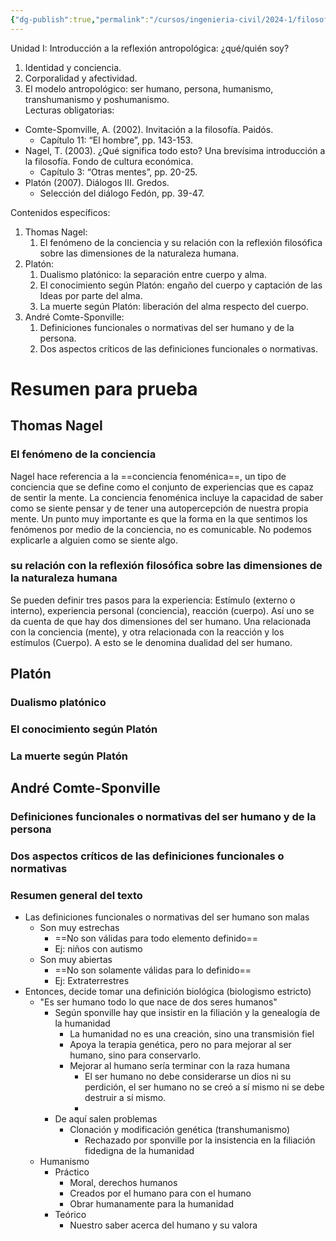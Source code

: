 ```yaml
---
{"dg-publish":true,"permalink":"/cursos/ingenieria-civil/2024-1/filosofia-para-que/unidad-i-introduccion-a-la-reflexion-antropologica-que-o-quien-soy/prueba-1-filosofia/"}
---
```


Unidad I: Introducción a la reflexión antropológica: ¿qué/quién soy?  

1. Identidad y conciencia.  
2. Corporalidad y afectividad.  
3. El modelo antropológico: ser humano, persona, humanismo, transhumanismo y poshumanismo.  
Lecturas obligatorias:  
- Comte-Spomville, A. (2002). Invitación a la filosofía. Paidós.  
	-  Capítulo 11: “El hombre”, pp. 143-153.  
- Nagel, T. (2003). ¿Qué significa todo esto? Una brevísima introducción a la filosofía. Fondo de cultura económica.  
	-  Capítulo 3: “Otras mentes”, pp. 20-25.  
- Platón (2007). Diálogos III. Gredos.  
	- Selección del diálogo Fedón, pp. 39-47.  

Contenidos específicos:  

1. Thomas Nagel:  
	1. El fenómeno de la conciencia y su relación con la reflexión filosófica sobre las dimensiones de la naturaleza humana.
2. Platón:  
	1. Dualismo platónico: la separación entre cuerpo y alma.  
	2. El conocimiento según Platón: engaño del cuerpo y captación de las Ideas por parte del alma.  
	3. La muerte según Platón: liberación del alma respecto del cuerpo.  
3. André Comte-Sponville:  
	1. Definiciones funcionales o normativas del ser humano y de la persona.  
	2. Dos aspectos críticos de las definiciones funcionales o normativas.
# Resumen para prueba
## Thomas Nagel
### El fenómeno de la conciencia

Nagel hace referencia a la ==conciencia fenoménica==, un tipo de conciencia que se define como el conjunto de experiencias que es capaz de sentir la mente. La conciencia fenoménica incluye la capacidad de saber como se siente pensar y de tener una autopercepción de nuestra propia mente. Un punto muy importante es que la forma en la que sentimos los fenómenos por medio de la conciencia, no es comunicable. No podemos explicarle a alguien como se siente algo.

### su relación con la reflexión filosófica sobre las dimensiones de la naturaleza humana

Se pueden definir tres pasos para la experiencia: Estímulo (externo o interno), experiencia personal (conciencia), reacción (cuerpo). Así uno se da cuenta de que hay dos dimensiones del ser humano. Una relacionada con la conciencia (mente), y otra relacionada con la reacción y los estímulos (Cuerpo). A esto se le denomina dualidad del ser humano.

## Platón
### Dualismo platónico
### El conocimiento según Platón
### La muerte según Platón
## André Comte-Sponville
### Definiciones funcionales o normativas del ser humano y de la persona
### Dos aspectos críticos de las definiciones funcionales o normativas
### Resumen general del texto
- Las definiciones funcionales o normativas del ser humano son malas
	- Son muy estrechas
		- ==No son válidas para todo elemento definido==
		- Ej: niños con autismo
	- Son muy abiertas
		- ==No son solamente válidas para lo definido==
		- Ej: Extraterrestres
- Entonces, decide tomar una definición biológica (biologismo estricto)
	- "Es ser humano todo lo que nace de dos seres humanos"
		- Según sponville hay que insistir en la filiación y la genealogía de la humanidad
			- La humanidad no es una creación, sino una transmisión fiel
			- Apoya la terapia genética, pero no para mejorar al ser humano, sino para conservarlo.
			- Mejorar al humano sería terminar con la raza humana
				- El ser humano no debe considerarse un dios ni su perdición, el ser humano no se creó a sí mismo ni se debe destruir a sí mismo.
				- 
		- De aquí salen problemas
			- Clonación y modificación genética (transhumanismo)
				- Rechazado por sponville por la insistencia en la filiación fidedigna de la humanidad
	- Humanismo
		- Práctico
			- Moral, derechos humanos
			- Creados por el humano para con el humano
			- Obrar humanamente para la humanidad
		- Teórico
			- Nuestro saber acerca del  humano y su valora